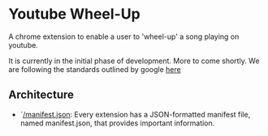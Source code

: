 # Youtube Wheel-Up
A chrome extension to enable a user to 'wheel-up' a song playing on youtube.

It is currently in the initial phase of development. More to come shortly. We are following the standards outlined by google [here](https://developers.chrome.com/extensions/getstarted)

## Architecture
- `[/manifest.json](/manifest.json): Every extension has a JSON-formatted manifest file, named manifest.json, that provides important information.
